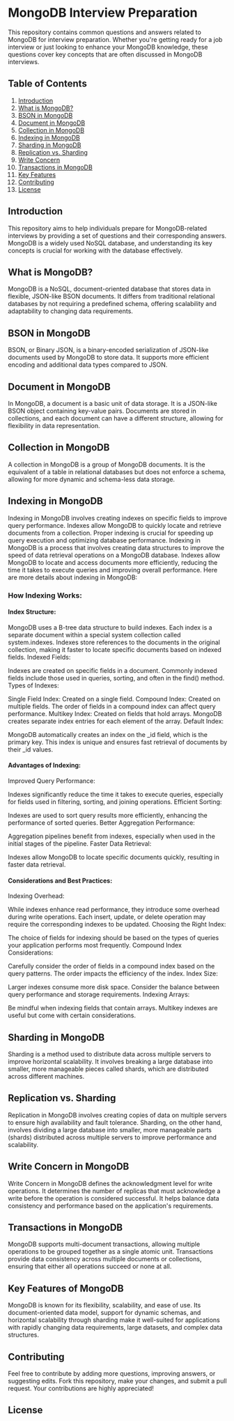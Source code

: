 # MongoDB Interview Preparation

This repository contains common questions and answers related to MongoDB for interview preparation. Whether you're getting ready for a job interview or just looking to enhance your MongoDB knowledge, these questions cover key concepts that are often discussed in MongoDB interviews.

## Table of Contents

1. [Introduction](#introduction)
2. [What is MongoDB?](#what-is-mongodb)
3. [BSON in MongoDB](#bson-in-mongodb)
4. [Document in MongoDB](#document-in-mongodb)
5. [Collection in MongoDB](#collection-in-mongodb)
6. [Indexing in MongoDB](#indexing-in-mongodb)
7. [Sharding in MongoDB](#sharding-in-mongodb)
8. [Replication vs. Sharding](#replication-vs-sharding)
9. [Write Concern](#write-concern-in-mongodb)
10. [Transactions in MongoDB](#transactions-in-mongodb)
11. [Key Features](#key-features-of-mongodb)
12. [Contributing](#contributing)
13. [License](#license)

## Introduction

This repository aims to help individuals prepare for MongoDB-related interviews by providing a set of questions and their corresponding answers. MongoDB is a widely used NoSQL database, and understanding its key concepts is crucial for working with the database effectively.

## What is MongoDB?

MongoDB is a NoSQL, document-oriented database that stores data in flexible, JSON-like BSON documents. It differs from traditional relational databases by not requiring a predefined schema, offering scalability and adaptability to changing data requirements.

## BSON in MongoDB

BSON, or Binary JSON, is a binary-encoded serialization of JSON-like documents used by MongoDB to store data. It supports more efficient encoding and additional data types compared to JSON.

## Document in MongoDB

In MongoDB, a document is a basic unit of data storage. It is a JSON-like BSON object containing key-value pairs. Documents are stored in collections, and each document can have a different structure, allowing for flexibility in data representation.

## Collection in MongoDB

A collection in MongoDB is a group of MongoDB documents. It is the equivalent of a table in relational databases but does not enforce a schema, allowing for more dynamic and schema-less data storage.

## Indexing in MongoDB

Indexing in MongoDB involves creating indexes on specific fields to improve query performance. Indexes allow MongoDB to quickly locate and retrieve documents from a collection. Proper indexing is crucial for speeding up query execution and optimizing database performance.
Indexing in MongoDB is a process that involves creating data structures to improve the speed of data retrieval operations on a MongoDB database. Indexes allow MongoDB to locate and access documents more efficiently, reducing the time it takes to execute queries and improving overall performance. Here are more details about indexing in MongoDB:

### How Indexing Works:
#### Index Structure:

MongoDB uses a B-tree data structure to build indexes.
Each index is a separate document within a special system collection called system.indexes.
Indexes store references to the documents in the original collection, making it faster to locate specific documents based on indexed fields.
Indexed Fields:

Indexes are created on specific fields in a document.
Commonly indexed fields include those used in queries, sorting, and often in the find() method.
Types of Indexes:

Single Field Index: Created on a single field.
Compound Index: Created on multiple fields. The order of fields in a compound index can affect query performance.
Multikey Index: Created on fields that hold arrays. MongoDB creates separate index entries for each element of the array.
Default Index:

MongoDB automatically creates an index on the _id field, which is the primary key.
This index is unique and ensures fast retrieval of documents by their _id values.

#### Advantages of Indexing:
Improved Query Performance:

Indexes significantly reduce the time it takes to execute queries, especially for fields used in filtering, sorting, and joining operations.
Efficient Sorting:

Indexes are used to sort query results more efficiently, enhancing the performance of sorted queries.
Better Aggregation Performance:

Aggregation pipelines benefit from indexes, especially when used in the initial stages of the pipeline.
Faster Data Retrieval:

Indexes allow MongoDB to locate specific documents quickly, resulting in faster data retrieval.

#### Considerations and Best Practices:
Indexing Overhead:

While indexes enhance read performance, they introduce some overhead during write operations. Each insert, update, or delete operation may require the corresponding indexes to be updated.
Choosing the Right Index:

The choice of fields for indexing should be based on the types of queries your application performs most frequently.
Compound Index Considerations:

Carefully consider the order of fields in a compound index based on the query patterns. The order impacts the efficiency of the index.
Index Size:

Larger indexes consume more disk space. Consider the balance between query performance and storage requirements.
Indexing Arrays:

Be mindful when indexing fields that contain arrays. Multikey indexes are useful but come with certain considerations.

## Sharding in MongoDB

Sharding is a method used to distribute data across multiple servers to improve horizontal scalability. It involves breaking a large database into smaller, more manageable pieces called shards, which are distributed across different machines.

## Replication vs. Sharding

Replication in MongoDB involves creating copies of data on multiple servers to ensure high availability and fault tolerance. Sharding, on the other hand, involves dividing a large database into smaller, more manageable parts (shards) distributed across multiple servers to improve performance and scalability.

## Write Concern in MongoDB

Write Concern in MongoDB defines the acknowledgment level for write operations. It determines the number of replicas that must acknowledge a write before the operation is considered successful. It helps balance data consistency and performance based on the application's requirements.

## Transactions in MongoDB

MongoDB supports multi-document transactions, allowing multiple operations to be grouped together as a single atomic unit. Transactions provide data consistency across multiple documents or collections, ensuring that either all operations succeed or none at all.

## Key Features of MongoDB

MongoDB is known for its flexibility, scalability, and ease of use. Its document-oriented data model, support for dynamic schemas, and horizontal scalability through sharding make it well-suited for applications with rapidly changing data requirements, large datasets, and complex data structures.

## Contributing

Feel free to contribute by adding more questions, improving answers, or suggesting edits. Fork this repository, make your changes, and submit a pull request. Your contributions are highly appreciated!

## License



